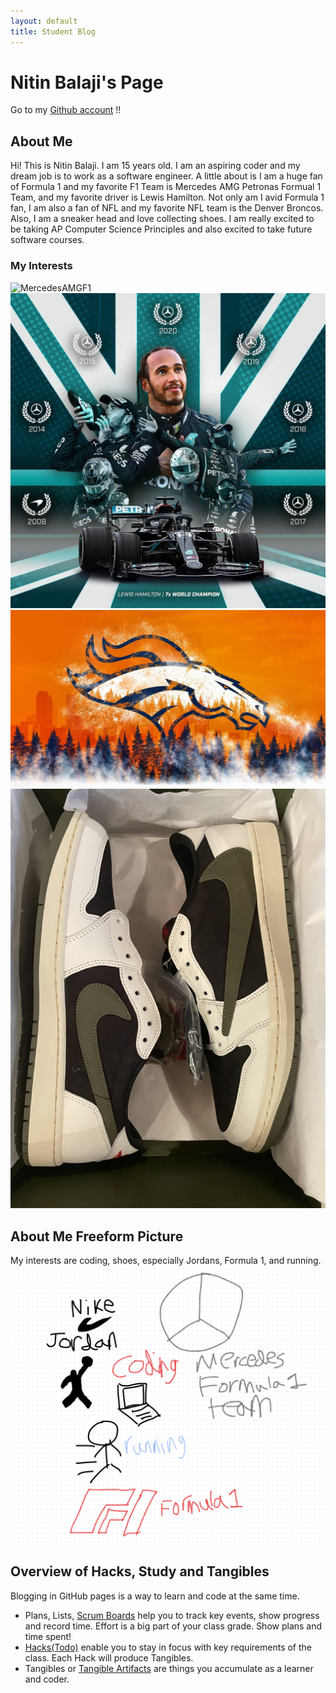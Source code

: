 ```yaml
---
layout: default
title: Student Blog
---
```


# Nitin Balaji's Page

Go to my [Github account](https://github.com/nitinsandiego) !!

## About Me
Hi! This is Nitin Balaji. I am 15 years old. I am an aspiring coder and my dream job is to work as a software engineer. A little about is I am a huge fan of Formula 1 and my favorite F1 Team is Mercedes AMG Petronas Formual 1 Team, and my favorite driver is Lewis Hamilton. Not only am I avid Formula 1 fan, I am also a fan of NFL and my favorite NFL team is the Denver Broncos. Also, I am a sneaker head and love collecting shoes. I am really excited to be taking AP Computer Science Principles and also excited to take future software courses.

### My Interests
![MercedesAMGF1](images/MercedesAMGF1.jpg)
![LewisHamilton](images/LewisHamilton.png)
![DenverBroncos](images/DenverBroncos.png)
![Shoes](images/Shoes.png)

## About Me Freeform Picture
My interests are coding, shoes, especially Jordans, Formula 1, and running.
![Freeform About Me](images/FreeformAboutMe.png)

## Overview of Hacks, Study and Tangibles
Blogging in GitHub pages is a way to learn and code at the same time. 

- Plans, Lists, [Scrum Boards](https://clickup.com/blog/scrum-board/) help you to track key events, show progress and record time.  Effort is a big part of your class grade.  Show plans and time spent!
- [Hacks(Todo)](https://levelup.gitconnected.com/six-ultimate-daily-hacks-for-every-programmer-60f5f10feae) enable you to stay in focus with key requirements of the class.  Each Hack will produce Tangibles.
- Tangibles or [Tangible Artifacts](https://en.wikipedia.org/wiki/Artifact_(software_development)) are things you accumulate as a learner and coder. 
